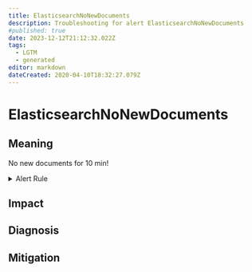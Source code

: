 ```yaml
---
title: ElasticsearchNoNewDocuments
description: Troubleshooting for alert ElasticsearchNoNewDocuments
#published: true
date: 2023-12-12T21:12:32.022Z
tags: 
  - LGTM
  - generated
editor: markdown
dateCreated: 2020-04-10T18:32:27.079Z
---
```


# ElasticsearchNoNewDocuments

## Meaning
[//]: # "Short paragraph that explains what the alert means"
No new documents for 10 min!

<details>
  <summary>Alert Rule</summary>

{{% rule "elasticsearch/prometheus-community-elasticsearch-exporter.yml" "ElasticsearchNoNewDocuments" %}}

<!-- Rule when generated

```yaml
alert: ElasticsearchNoNewDocuments
expr: increase(elasticsearch_indices_indexing_index_total{es_data_node="true"}[10m]) < 1
for: 0m
labels:
    severity: warning
annotations:
    summary: Elasticsearch no new documents (instance {{ $labels.instance }})
    description: |-
        No new documents for 10 min!
          VALUE = {{ $value }}
          LABELS = {{ $labels }}
    runbook: https://github.com/srerun/prometheus-alerts/blob/main/content/runbooks/prometheus-community-elasticsearch-exporter/ElasticsearchNoNewDocuments.md

```

-->

</details>


## Impact
[//]: # "What could / will happen if the alert is not addressed"



## Diagnosis
[//]: # "Steps to take to identify the cause of the problem"



## Mitigation
[//]: # "The steps necessary to resolve the alert"
